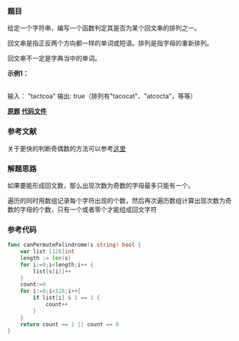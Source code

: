 ### 题目
给定一个字符串，编写一个函数判定其是否为某个回文串的排列之一。

回文串是指正反两个方向都一样的单词或短语。排列是指字母的重新排列。

回文串不一定是字典当中的单词。



**示例1：**


​    
    输入： "tactcoa"
    输出: true（排列有"tacocat"、"atcocta"，等等）




 **[原题](https://leetcode-cn.com/problems/palindrome-permutation-lcci/)**    **[代码文件](https://github.com/LZH139/leetcode_Go/blob/master/src/HashTable/simple/PalindromePermutationLcci/PalindromePermutationLcci.go)**


### 参考文献
关于更快的判断奇偶数的方法可以参考[这里](https://github.com/LZH139/leetcode_Go/blob/master/guide/%E6%8F%90%E9%80%9F%E5%B0%8F%E6%8A%80%E5%B7%A7.md)

### 解题思路

如果要能形成回文数，那么出现次数为奇数的字母最多只能有一个。

遍历的同时用数组记录每个字符出现的个数，然后再次遍历数组计算出现次数为奇数的字母的个数，只有一个或者零个才能组成回文字符


### 参考代码

```go
func canPermutePalindrome(s string) bool {
    var list [128]int
    length := len(s)
    for i:=0;i<length;i++ {
        list[s[i]]++
    }
    count:=0
    for i:=0;i<128;i++{
        if list[i] & 1 == 1 {
            count++
        }
    }
    return count == 1 || count == 0
}

```




